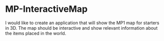 # MP-InteractiveMap
I would like to create an application that will show the MP1 map for starters in 3D. The map should be interactive and show relevant information about the items placed in the world.
